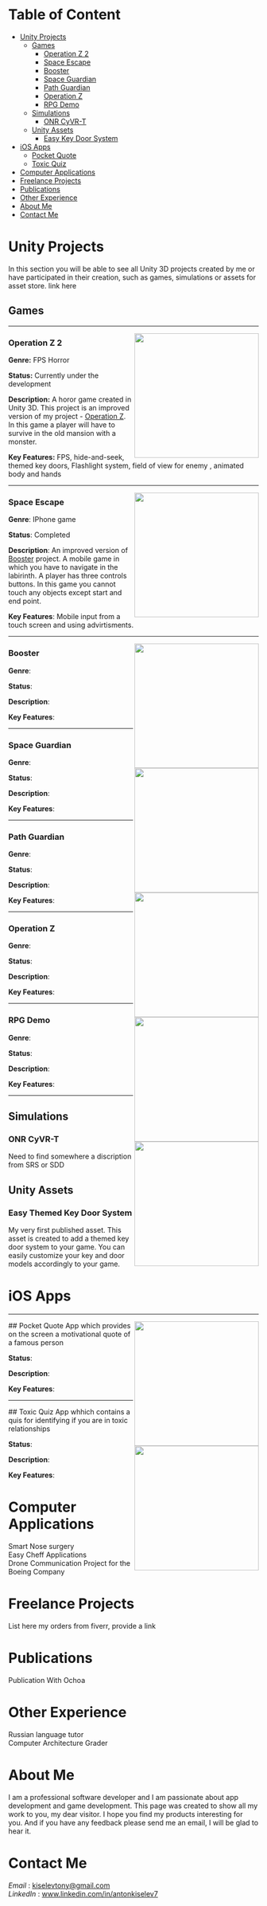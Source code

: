 # Table of Content
 - [Unity Projects](#unity-projects)  
   - [Games](#games)  
      - [Operation Z 2](#operation-z-2)  
      - [Space Escape](#space-escape)  
      - [Booster](#booster) 
      - [Space Guardian](#space-guardian)  
      - [Path Guardian](#path-guardian)
      - [Operation Z](#operation-z)  
      - [RPG Demo](#rpg-demo)
   - [Simulations](#simulations)  
      - [ONR CyVR-T](#onr-cyvr-t)  
   - [Unity Assets](#unity-assets)
      - [Easy Key Door System](#easy-themed-key-door-system)
 - [iOS Apps](#ios-apps) 
      - [Pocket Quote](#pocket-quote)
      - [Toxic Quiz](#toxic-quiz)
 - [Computer Applications](#computer-applications)
 - [Freelance Projects](#freelance-projects)
 - [Publications](#publications)
 - [Other Experience](#other-experience)
 - [About Me](#about-me)  
 - [Contact Me](#contact-me)  


# **Unity Projects**
In this section you will be able to see all Unity 3D projects created by me or have participated in their creation, such as games, simulations or assets for asset store. link here 

## Games  
--- 

<img align="right" src="images/comingSoon.png" width="250" height="250">    

### Operation Z 2
**Genre:** FPS Horror  
  
**Status:** Currently under the development  
  
**Description:** A horor game created in Unity 3D. This project is an improved version of my project - [Operation Z](#operation-z). In this game a player will have to survive in the old mansion with a monster.  
  
**Key Features:** FPS, hide-and-seek, themed key doors, Flashlight system, field of view for enemy , animated body and hands  
   
---
<img align="right" src="images/comingSoon.png" width="250" height="250">  
  
### Space Escape  
**Genre**: IPhone game  
  
**Status**: Completed  
  
**Description**: An improved version of [Booster](#booster) project. A mobile game in which you have to navigate in the labirinth. A player has three controls buttons. In this game you cannot touch any objects except start and end point.  
  
**Key Features**: Mobile input from a touch screen and using advirtisments.  
  
---  
<img align="right" src="images/comingSoon.png" width="250" height="250">    
  
### Booster 
**Genre**:  
  
**Status**:    
  
**Description**:  
  
**Key Features**:  
  
--- 
<img align="right" src="images/comingSoon.png" width="250" height="250">    
  
### Space Guardian
**Genre**:  
  
**Status**:    
  
**Description**:  
  
**Key Features**:  
  
---  
<img align="right" src="images/comingSoon.png" width="250" height="250">    
  
### Path Guardian
**Genre**:  
  
**Status**:    
  
**Description**:  
  
**Key Features**:  
  
--- 
<img align="right" src="images/comingSoon.png" width="250" height="250">  
  
### Operation Z
**Genre**:  
  
**Status**:    
  
**Description**:  
  
**Key Features**:  
  
--- 
<img align="right" src="images/comingSoon.png" width="250" height="250">    
  
### RPG Demo  
**Genre**:  
  
**Status**:    
  
**Description**:  
  
**Key Features**:  
  
--- 

## Simulations

### ONR CyVR-T
Need to find somewhere a discription from SRS or SDD  

## Unity Assets

### Easy Themed Key Door System
My very first published asset. This asset is created to add a themed key door system to your game. You can easily customize your key and door models accordingly to your game. 

# **iOS Apps**
  
--- 
<img align="right" src="images/comingSoon.png" width="250" height="250">   
## Pocket Quote
App which provides on the screen a motivational quote of a famous person  
  
**Status**:    
  
**Description**:  
  
**Key Features**:  
  
--- 
<img align="right" src="images/comingSoon.png" width="250" height="250">   
## Toxic Quiz
App whhich contains a quis for identifying if you are in toxic relationships  
  
**Status**:    
  
**Description**:  
  
**Key Features**:  

# **Computer Applications**
Smart Nose surgery  
Easy Cheff Applications  
Drone Communication Project for the Boeing Company  

# **Freelance Projects**
List here my orders from fiverr, provide a link

# **Publications**
Publication With Ochoa

# **Other Experience**

Russian language tutor  
Computer Architecture Grader  

# About Me
I am a professional software developer and I am passionate about app development and game development. This page was created to show all my work to you, my dear visitor.
I hope you find my products interesting for you. And if you have any feedback please send me an email, I will be glad to hear it.

# Contact Me
_Email_ : kiselevtony@gmail.com  
_LinkedIn_ : www.linkedin.com/in/antonkiselev7
